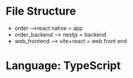 # File Structure
- order -->react native = app
- order_backend --> nestjs = backend
- web_frontend --> vite+react = web front end

# Language: TypeScript